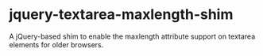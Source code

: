 jquery-textarea-maxlength-shim
==============================

A jQuery-based shim to enable the maxlength attribute support on textarea elements for older browsers.